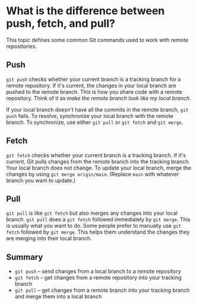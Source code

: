 # What is the difference between push, fetch, and pull?

This topic defines some common Git commands used to work with remote repositories.  

## Push

`git push` checks whether your current branch is a tracking branch for a remote repository. If it's current, the changes in your local branch are pushed to the remote branch. This is how you share code with a remote repository. Think of it as _make the remote branch look like my local branch_. 

If your local branch doesn't have all the commits in the remote branch, `git push` fails. To resolve, synchronize your local branch with the remote branch. To synchronize, use either `git pull` or `git fetch` and `git merge`.

## Fetch

`git fetch` checks whether your current branch is a tracking branch. If it's current, Git pulls changes from the remote branch into the tracking branch. Your local branch does not change. To update your local branch, merge the changes by using `git merge origin/main`. (Replace `main` with whatever branch you want to update.)


## Pull

`git pull` is like `git fetch` but also merges any changes into your local branch. `git pull` does a `git fetch` followed immediately by `git merge`. This is usually what you want to do. Some people prefer to manually use `git fetch` followed by `git merge`. This helps them understand the changes they are merging into their local branch.

## Summary

- `git push` – send changes from a local branch to a remote repository
- `git fetch` – get changes from a remote repository into your tracking branch
- `git pull` – get changes from a remote branch into your tracking branch and merge them into a local branch

